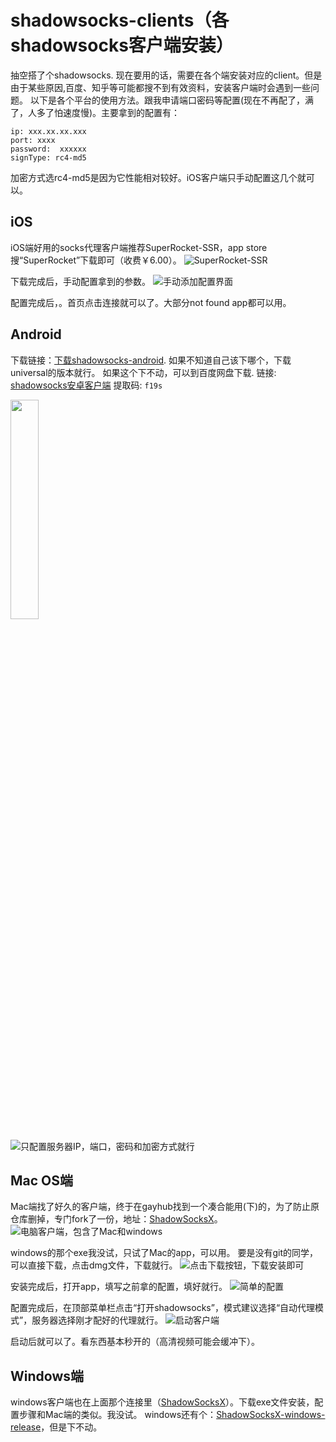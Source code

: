 # shadowsocks-clients（各shadowsocks客户端安装）
抽空搭了个shadowsocks. 现在要用的话，需要在各个端安装对应的client。但是由于某些原因,百度、知乎等可能都搜不到有效资料，安装客户端时会遇到一些问题。
以下是各个平台的使用方法。跟我申请端口密码等配置(现在不再配了，满了，人多了怕速度慢)。主要拿到的配置有：

```
ip: xxx.xx.xx.xxx
port: xxxx
password:  xxxxxx
signType: rc4-md5
```


加密方式选rc4-md5是因为它性能相对较好。iOS客户端只手动配置这几个就可以。

## iOS
iOS端好用的socks代理客户端推荐SuperRocket-SSR，app store搜“SuperRocket”下载即可（收费￥6.00）。
![SuperRocket-SSR](https://upload-images.jianshu.io/upload_images/574394-ebf2dc85e586d9c1.jpeg?imageMogr2/auto-orient/strip%7CimageView2/2/w/1240)

下载完成后，手动配置拿到的参数。
![手动添加配置界面](https://upload-images.jianshu.io/upload_images/574394-bfdc84fabfa5965f.jpeg?imageMogr2/auto-orient/strip%7CimageView2/2/w/1240)

配置完成后，。首页点击连接就可以了。大部分not found app都可以用。
## Android
下载链接：[下载shadowsocks-android](https://github.com/shadowsocks/shadowsocks-android/releases). 如果不知道自己该下哪个，下载universal的版本就行。
如果这个下不动，可以到百度网盘下载.
链接: [shadowsocks安卓客户端](https://pan.baidu.com/s/1wvhvEx78HpP0Bh0lbtCGxw) 
提取码: `f19s` 

<img src="https://upload-images.jianshu.io/upload_images/574394-f7a354166dd0d7cf.jpeg" width = 30% height = 30% />

![只配置服务器IP，端口，密码和加密方式就行](https://upload-images.jianshu.io/upload_images/574394-f7a354166dd0d7cf.jpeg?imageMogr2/auto-orient/strip%7CimageView2/2/w/1240)

## Mac OS端
Mac端找了好久的客户端，终于在gayhub找到一个凑合能用(下)的，为了防止原仓库删掉，专门fork了一份，地址：[ShadowSocksX](https://github.com/manyangyang/ShadowSocksX)。
![电脑客户端，包含了Mac和windows](https://upload-images.jianshu.io/upload_images/574394-bfe70220b1cebd2d.png?imageMogr2/auto-orient/strip%7CimageView2/2/w/1240)

windows的那个exe我没试，只试了Mac的app，可以用。
要是没有git的同学，可以直接下载，点击dmg文件，下载就行。
![点击下载按钮，下载安装即可](https://upload-images.jianshu.io/upload_images/574394-d34d80e45faa721e.png?imageMogr2/auto-orient/strip%7CimageView2/2/w/1240)

安装完成后，打开app，填写之前拿的配置，填好就行。
![简单的配置](https://upload-images.jianshu.io/upload_images/574394-1b54fa4268da6b29.png?imageMogr2/auto-orient/strip%7CimageView2/2/w/1240)

配置完成后，在顶部菜单栏点击“打开shadowsocks”，模式建议选择“自动代理模式”，服务器选择刚才配好的代理就行。
![启动客户端](https://upload-images.jianshu.io/upload_images/574394-34ee9bbfe6b3fc74.png?imageMogr2/auto-orient/strip%7CimageView2/2/w/1240)

启动后就可以了。看东西基本秒开的（高清视频可能会缓冲下）。
## Windows端
windows客户端也在上面那个连接里（[ShadowSocksX](https://github.com/manyangyang/ShadowSocksX)）。下载exe文件安装，配置步骤和Mac端的类似。我没试。
windows还有个：[ShadowSocksX-windows-release](https://github.com/shadowsocks/shadowsocks-windows/releases)，但是下不动。
